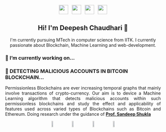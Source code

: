 
<p align='center'>
<a href="https://www.instagram.com/ami_deepesh/" target='_blank'><img height="30" src="https://github.com/stephenajulu/WaylonWalker/blob/main/icon/instagram.jpg?raw=true"></a>&nbsp;&nbsp;
<a href="http://linkedin.com/in/amideepesh/" target='_blank'><img height="30" src="https://github.com/stephenajulu/WaylonWalker/blob/main/icon/linkedin.png?raw=true"></a>&nbsp;&nbsp;
<a href="http://twitter.com/deepeshchaudh15/" target='_blank'><img height="30" src="https://github.com/stephenajulu/WaylonWalker/blob/main/icon/twitter.png?raw=true"></a>&nbsp;&nbsp;
<a href="https://www.cse.iitk.ac.in/users/deepeshc/" target='_blank'><img height="30" src="https://github.com/deepeshchaudhari/personal_portfolio/blob/master/images/world-wide-web.png?raw=true"></a>
</p>
<h2 align='center' >Hi! I'm Deepesh Chaudhari 👋</h2>
<p align="center">I'm currently pursuing MTech in computer science from IITK.
I currently passionate about Blockchain, Machine Learning and web-development.
</p>
<h3 align='left'> 🔭 I’m currently working on...</h2>
<h3 align='left'> 🦠 DETECTING MALICIOUS ACCOUNTS IN BITCOIN BLOCKCHAIN...</h2>
<p align='justify'>
Permissionless Blockchains are ever increasing temporal graphs that mainly involve transactions of crypto-currency. Our aim is to device a Machine  Learning algorithm that detects malicious accounts within such permissionless blockchains and study the effect and applicability of features used across varied types of Blockchains such as Bitcoin and Ethereum.
Doing research under the guidance of <strong><a href="http://www.google.com/search?q=Prof.+Sandeep+Shukla" target="_blank">Prof. Sandeep Shukla</a></strong>
</p>
<center>
		<img src="https://github.com/deepeshchaudhari/personal_portfolio/blob/master/images/blockchain.png" height="20" width="10%">
		&nbsp;&nbsp;
		<img src="https://github.com/deepeshchaudhari/personal_portfolio/blob/master/images/blockchain_lock.png" height="20" width="10%">
		&nbsp;&nbsp;
		<img src="https://github.com/deepeshchaudhari/personal_portfolio/blob/master/images/deep-learning.png" height="20" width="10%">
		&nbsp;&nbsp;
		<img src="https://github.com/deepeshchaudhari/personal_portfolio/blob/master/images/bug.png" height="20" width="10%">
		

</center>
<!--
**deepeshchaudhari/deepeshchaudhari** is a ✨ _special_ ✨ repository because its `README.md` (this file) appears on your GitHub profile.

Here are some ideas to get you started:

- 🔭 I’m currently working on ...
- 🌱 I’m currently learning ...
- 👯 I’m looking to collaborate on ...
- 🤔 I’m looking for help with ...
- 💬 Ask me about ...
- 📫 How to reach me: ...
- 😄 Pronouns: ...
- ⚡ Fun fact: ...
-->

